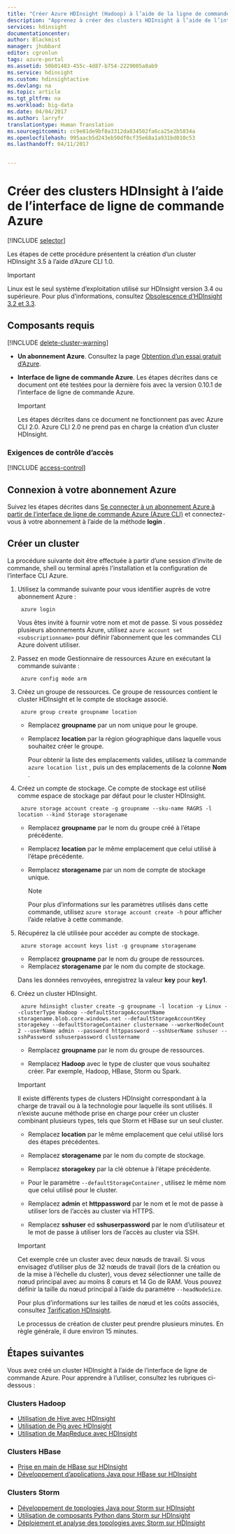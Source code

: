 ```yaml
---
title: "Créer Azure HDInsight (Hadoop) à l’aide de la ligne de commande | Microsoft Docs"
description: "Apprenez à créer des clusters HDInsight à l’aide de l’interface multiplateforme Azure CLI 1.0."
services: hdinsight
documentationcenter: 
author: Blackmist
manager: jhubbard
editor: cgronlun
tags: azure-portal
ms.assetid: 50b01483-455c-4d87-b754-2229005a8ab9
ms.service: hdinsight
ms.custom: hdinsightactive
ms.devlang: na
ms.topic: article
ms.tgt_pltfrm: na
ms.workload: big-data
ms.date: 04/04/2017
ms.author: larryfr
translationtype: Human Translation
ms.sourcegitcommit: cc9e81de9bf8a3312da834502fa6ca25e2b5834a
ms.openlocfilehash: 995aacb5d243eb50df0cf35e68a1a931bd010c53
ms.lasthandoff: 04/11/2017


---
```

# <a name="create-hdinsight-clusters-using-the-azure-cli"></a>Créer des clusters HDInsight à l’aide de l’interface de ligne de commande Azure

[!INCLUDE [selector](../../includes/hdinsight-create-linux-cluster-selector.md)]

Les étapes de cette procédure présentent la création d’un cluster HDInsight 3.5 à l’aide d’Azure CLI 1.0.

> [!IMPORTANT]
> Linux est le seul système d’exploitation utilisé sur HDInsight version 3.4 ou supérieure. Pour plus d’informations, consultez [Obsolescence d’HDInsight 3.2 et 3.3](hdinsight-component-versioning.md#hdi-version-33-nearing-deprecation-date).


## <a name="prerequisites"></a>Composants requis

[!INCLUDE [delete-cluster-warning](../../includes/hdinsight-delete-cluster-warning.md)]

* **Un abonnement Azure**. Consultez la page [Obtention d’un essai gratuit d’Azure](https://azure.microsoft.com/documentation/videos/get-azure-free-trial-for-testing-hadoop-in-hdinsight/).

* **Interface de ligne de commande Azure**. Les étapes décrites dans ce document ont été testées pour la dernière fois avec la version 0.10.1 de l’interface de ligne de commande Azure.

    > [!IMPORTANT]
    > Les étapes décrites dans ce document ne fonctionnent pas avec Azure CLI 2.0. Azure CLI 2.0 ne prend pas en charge la création d’un cluster HDInsight.

### <a name="access-control-requirements"></a>Exigences de contrôle d’accès

[!INCLUDE [access-control](../../includes/hdinsight-access-control-requirements.md)]

## <a name="log-in-to-your-azure-subscription"></a>Connexion à votre abonnement Azure

Suivez les étapes décrites dans [Se connecter à un abonnement Azure à partir de l’interface de ligne de commande Azure (Azure CLI)](../xplat-cli-connect.md) et connectez-vous à votre abonnement à l’aide de la méthode **login** .

## <a name="create-a-cluster"></a>Créer un cluster

La procédure suivante doit être effectuée à partir d’une session d’invite de commande, shell ou terminal après l’installation et la configuration de l’interface CLI Azure.

1. Utilisez la commande suivante pour vous identifier auprès de votre abonnement Azure :

        azure login

    Vous êtes invité à fournir votre nom et mot de passe. Si vous possédez plusieurs abonnements Azure, utilisez `azure account set <subscriptionname>` pour définir l’abonnement que les commandes CLI Azure doivent utiliser.

2. Passez en mode Gestionnaire de ressources Azure en exécutant la commande suivante :

        azure config mode arm

3. Créez un groupe de ressources. Ce groupe de ressources contient le cluster HDInsight et le compte de stockage associé.

        azure group create groupname location

    * Remplacez **groupname** par un nom unique pour le groupe.

    * Remplacez **location** par la région géographique dans laquelle vous souhaitez créer le groupe.

       Pour obtenir la liste des emplacements valides, utilisez la commande `azure location list` , puis un des emplacements de la colonne **Nom** .

4. Créez un compte de stockage. Ce compte de stockage est utilisé comme espace de stockage par défaut pour le cluster HDInsight.

        azure storage account create -g groupname --sku-name RAGRS -l location --kind Storage storagename

    * Remplacez **groupname** par le nom du groupe créé à l’étape précédente.

    * Remplacez **location** par le même emplacement que celui utilisé à l’étape précédente.

    * Remplacez **storagename** par un nom de compte de stockage unique.

        > [!NOTE]
        > Pour plus d’informations sur les paramètres utilisés dans cette commande, utilisez `azure storage account create -h` pour afficher l’aide relative à cette commande.

5. Récupérez la clé utilisée pour accéder au compte de stockage.

        azure storage account keys list -g groupname storagename

    * Remplacez **groupname** par le nom du groupe de ressources.
    * Remplacez **storagename** par le nom du compte de stockage.

     Dans les données renvoyées, enregistrez la valeur **key** pour **key1**.

6. Créez un cluster HDInsight.

        azure hdinsight cluster create -g groupname -l location -y Linux --clusterType Hadoop --defaultStorageAccountName storagename.blob.core.windows.net --defaultStorageAccountKey storagekey --defaultStorageContainer clustername --workerNodeCount 2 --userName admin --password httppassword --sshUserName sshuser --sshPassword sshuserpassword clustername

    * Remplacez **groupname** par le nom du groupe de ressources.

    * Remplacez **Hadoop** avec le type de cluster que vous souhaitez créer. Par exemple, Hadoop, HBase, Storm ou Spark.

     > [!IMPORTANT]
     > Il existe différents types de clusters HDInsight correspondant à la charge de travail ou à la technologie pour laquelle ils sont utilisés. Il n’existe aucune méthode prise en charge pour créer un cluster combinant plusieurs types, tels que Storm et HBase sur un seul cluster.

    * Remplacez **location** par le même emplacement que celui utilisé lors des étapes précédentes.

    * Remplacez **storagename** par le nom du compte de stockage.

    * Remplacez **storagekey** par la clé obtenue à l’étape précédente.

    * Pour le paramètre `--defaultStorageContainer` , utilisez le même nom que celui utilisé pour le cluster.

    * Remplacez **admin** et **httppassword** par le nom et le mot de passe à utiliser lors de l’accès au cluster via HTTPS.

    * Remplacez **sshuser** ed **sshuserpassword** par le nom d’utilisateur et le mot de passe à utiliser lors de l’accès au cluster via SSH.

    > [!IMPORTANT]
    > Cet exemple crée un cluster avec deux nœuds de travail. Si vous envisagez d’utiliser plus de 32 nœuds de travail (lors de la création ou de la mise à l’échelle du cluster), vous devez sélectionner une taille de nœud principal avec au moins 8 cœurs et 14 Go de RAM. Vous pouvez définir la taille du nœud principal à l’aide du paramètre `--headNodeSize`.
    >
    > Pour plus d’informations sur les tailles de nœud et les coûts associés, consultez [Tarification HDInsight](https://azure.microsoft.com/pricing/details/hdinsight/).

    Le processus de création de cluster peut prendre plusieurs minutes. En règle générale, il dure environ 15 minutes.

## <a name="next-steps"></a>Étapes suivantes

Vous avez créé un cluster HDInsight à l’aide de l’interface de ligne de commande Azure. Pour apprendre à l’utiliser, consultez les rubriques ci-dessous :

### <a name="hadoop-clusters"></a>Clusters Hadoop

* [Utilisation de Hive avec HDInsight](hdinsight-use-hive.md)
* [Utilisation de Pig avec HDInsight](hdinsight-use-pig.md)
* [Utilisation de MapReduce avec HDInsight](hdinsight-use-mapreduce.md)

### <a name="hbase-clusters"></a>Clusters HBase

* [Prise en main de HBase sur HDInsight](hdinsight-hbase-tutorial-get-started-linux.md)
* [Développement d’applications Java pour HBase sur HDInsight](hdinsight-hbase-build-java-maven-linux.md)

### <a name="storm-clusters"></a>Clusters Storm

* [Développement de topologies Java pour Storm sur HDInsight](hdinsight-storm-develop-java-topology.md)
* [Utilisation de composants Python dans Storm sur HDInsight](hdinsight-storm-develop-python-topology.md)
* [Déploiement et analyse des topologies avec Storm sur HDInsight](hdinsight-storm-deploy-monitor-topology-linux.md)

